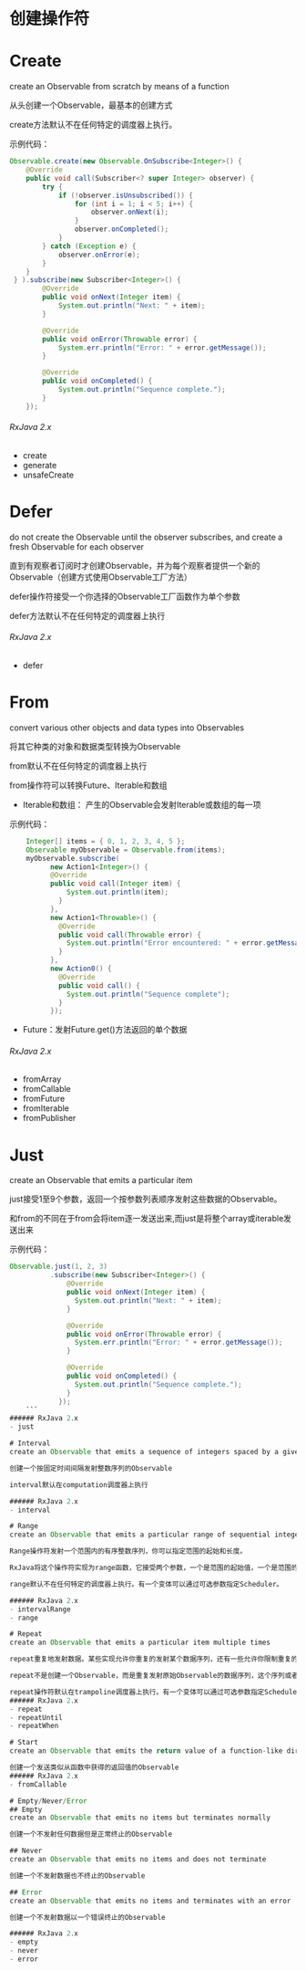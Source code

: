 # 创建操作符

# Create

create an Observable from scratch by means of a function

从头创建一个Observable，最基本的创建方式

create方法默认不在任何特定的调度器上执行。

示例代码：

```java
Observable.create(new Observable.OnSubscribe<Integer>() {
    @Override
    public void call(Subscriber<? super Integer> observer) {
        try {
            if (!observer.isUnsubscribed()) {
                for (int i = 1; i < 5; i++) {
                    observer.onNext(i);
                }
                observer.onCompleted();
            }
        } catch (Exception e) {
            observer.onError(e);
        }
    }
 } ).subscribe(new Subscriber<Integer>() {
        @Override
        public void onNext(Integer item) {
            System.out.println("Next: " + item);
        }

        @Override
        public void onError(Throwable error) {
            System.err.println("Error: " + error.getMessage());
        }

        @Override
        public void onCompleted() {
            System.out.println("Sequence complete.");
        }
    });
```
###### RxJava 2․x
- create
- generate
- unsafeCreate

# Defer
do not create the Observable until the observer subscribes, and create a fresh Observable for each observer

直到有观察者订阅时才创建Observable，并为每个观察者提供一个新的Observable（创建方式使用Observable工厂方法）

defer操作符接受一个你选择的Observable工厂函数作为单个参数

defer方法默认不在任何特定的调度器上执行

###### RxJava 2․x
- defer

# From
convert various other objects and data types into Observables

将其它种类的对象和数据类型转换为Observable

from默认不在任何特定的调度器上执行

from操作符可以转换Future、Iterable和数组

- Iterable和数组：
      产生的Observable会发射Iterable或数组的每一项

示例代码：
```java
    Integer[] items = { 0, 1, 2, 3, 4, 5 };
    Observable myObservable = Observable.from(items);
    myObservable.subscribe(
          new Action1<Integer>() {
          @Override
          public void call(Integer item) {
              System.out.println(item);
            }
          },
          new Action1<Throwable>() {
            @Override
            public void call(Throwable error) {
              System.out.println("Error encountered: " + error.getMessage());
            }
          },
          new Action0() {
            @Override
            public void call() {
              System.out.println("Sequence complete");
            }
          });
```

- Future：发射Future.get()方法返回的单个数据

###### RxJava 2․x
- fromArray
- fromCallable
- fromFuture
- fromIterable
- fromPublisher

# Just
create an Observable that emits a particular item

just接受1至9个参数，返回一个按参数列表顺序发射这些数据的Observable。

和from的不同在于from会将item逐一发送出来,而just是将整个array或iterable发送出来

示例代码：
```java
Observable.just(1, 2, 3)
          .subscribe(new Subscriber<Integer>() {
              @Override
              public void onNext(Integer item) {
                System.out.println("Next: " + item);
              }

              @Override
              public void onError(Throwable error) {
                System.err.println("Error: " + error.getMessage());
              }

              @Override
              public void onCompleted() {
                System.out.println("Sequence complete.");
              }
            });
    ```
###### RxJava 2․x
- just

# Interval
create an Observable that emits a sequence of integers spaced by a given time interval

创建一个按固定时间间隔发射整数序列的Observable

interval默认在computation调度器上执行

###### RxJava 2․x
- interval

# Range
create an Observable that emits a particular range of sequential integers

Range操作符发射一个范围内的有序整数序列，你可以指定范围的起始和长度。

RxJava将这个操作符实现为range函数，它接受两个参数，一个是范围的起始值，一个是范围的数据的数目。如果你将第二个参数设为0，将导致Observable不发射任何数据（如果设置为负数，会抛异常）。

range默认不在任何特定的调度器上执行。有一个变体可以通过可选参数指定Scheduler。

###### RxJava 2․x
- intervalRange
- range

# Repeat
create an Observable that emits a particular item multiple times

repeat重复地发射数据。某些实现允许你重复的发射某个数据序列，还有一些允许你限制重复的次数

repeat不是创建一个Observable，而是重复发射原始Observable的数据序列，这个序列或者是无限的，或者通过repeat(n)指定重复次数。

repeat操作符默认在trampoline调度器上执行。有一个变体可以通过可选参数指定Scheduler。
###### RxJava 2․x
- repeat
- repeatUntil
- repeatWhen

# Start
create an Observable that emits the return value of a function-like directive

创建一个发送类似从函数中获得的返回值的Observable
###### RxJava 2․x
- fromCallable

# Empty/Never/Error
## Empty
create an Observable that emits no items but terminates normally

创建一个不发射任何数据但是正常终止的Observable

## Never
create an Observable that emits no items and does not terminate

创建一个不发射数据也不终止的Observable

## Error
create an Observable that emits no items and terminates with an error

创建一个不发射数据以一个错误终止的Observable

###### RxJava 2․x
- empty
- never
- error
